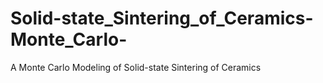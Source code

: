 # Solid-state_Sintering_of_Ceramics-Monte_Carlo-
A Monte Carlo Modeling of Solid-state Sintering of Ceramics
